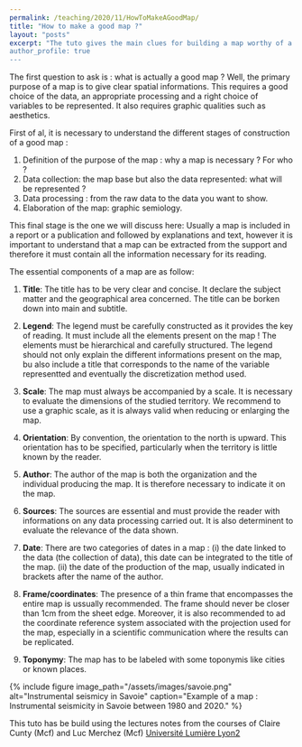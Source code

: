 ```yaml
---
permalink: /teaching/2020/11/HowToMakeAGoodMap/
title: "How to make a good map ?"
layout: "posts"
excerpt: "The tuto gives the main clues for building a map worthy of a cartographer!
author_profile: true
---
```

The first question to ask is : what is actually a good map ? Well, the primary purpose of a map is to give clear spatial informations. This requires a good choice of the data, an appropriate processing and a right choice of variables to be represented. It also requires graphic qualities such as aesthetics. 

First of al, it is necessary to understand the different stages of construction of a good map : 

1. Definition of the purpose of the map : why a map is necessary ? For who ?
2. Data collection: the map base but also the data represented: what will be represented ?
3. Data processing : from the raw data to the data you want to show. 
4. Elaboration of the map: graphic semiology. 

This final stage is the one we will discuss here:
Usually a map is included in a report or a publication and followed by explanations and text, however it is important to understand that a map can be extracted from the support and therefore it must contain all the information necessary for its reading. 

The essential components of a map are as follow: 

1. **Title**: The title has to be very clear and concise. It declare the subject matter and the geographical area concerned. 
The title can be borken down into main and subtitle. 

2. **Legend**: The legend must be carefully constructed as it provides the key of reading. It must include all the elements present on the map ! The elements must be hierarchical and carefully structured. The legend should not only explain the different informations present on the map, bu also include a title that corresponds to the name of the variable representted and eventually the discretization method used. 

3. **Scale**: The map must always be accompanied by a scale. It is necessary to evaluate the dimensions of the studied territory. We recommend to use a graphic scale, as it is always valid when reducing or enlarging the map. 

4. **Orientation**: By convention, the orientation to the north is upward. This orientation has to be specified, particularly when the territory is little known by the reader. 

5. **Author**: The author of the map is both the organization and the individual producing the map. It is therefore necessary to indicate it on the map. 

6. **Sources**: The sources are essential and must provide the reader with informations on any data processing carried out. It is also determinent to evaluate the relevance of the data shown. 

7. **Date**: There are two categories of dates in a map : (i) the date linked to the data (the collection of data), this date can be integrated to the title of the map. (ii) the date of the production of the map, usually indicated in brackets after the name of the author. 

8. **Frame/coordinates**: The presence of a thin frame that encompasses the entire map is ussually recommended. The frame should never be closer than 1cm from the sheet edge. Moreover, it is also recommended to ad the coordinate reference system associated with the projection used for the map, especially in a scientific communication where the results can be replicated. 

9. **Toponymy**: The map has to be labeled with some toponymis like cities or known places. 

{% include figure image_path="/assets/images/savoie.png" alt="Instrumental seismicy in Savoie" caption="Example of a map : Instrumental seismicity in Savoie between 1980 and 2020." %}

This tuto has be build using the lectures notes from the courses of Claire Cunty (Mcf) and Luc Merchez (Mcf) [Université Lumière Lyon2](https://www.univ-lyon2.fr/)
